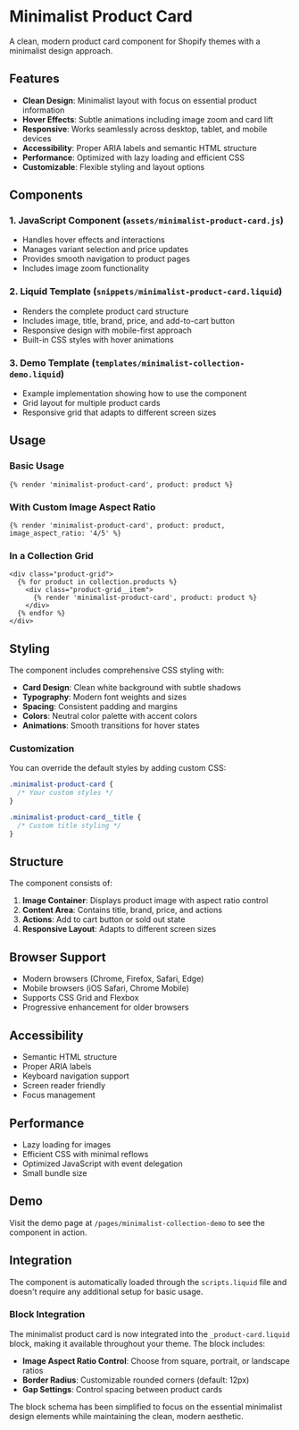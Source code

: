 # Minimalist Product Card

A clean, modern product card component for Shopify themes with a minimalist design approach.

## Features

- **Clean Design**: Minimalist layout with focus on essential product information
- **Hover Effects**: Subtle animations including image zoom and card lift
- **Responsive**: Works seamlessly across desktop, tablet, and mobile devices
- **Accessibility**: Proper ARIA labels and semantic HTML structure
- **Performance**: Optimized with lazy loading and efficient CSS
- **Customizable**: Flexible styling and layout options

## Components

### 1. JavaScript Component (`assets/minimalist-product-card.js`)
- Handles hover effects and interactions
- Manages variant selection and price updates
- Provides smooth navigation to product pages
- Includes image zoom functionality

### 2. Liquid Template (`snippets/minimalist-product-card.liquid`)
- Renders the complete product card structure
- Includes image, title, brand, price, and add-to-cart button
- Responsive design with mobile-first approach
- Built-in CSS styles with hover animations

### 3. Demo Template (`templates/minimalist-collection-demo.liquid`)
- Example implementation showing how to use the component
- Grid layout for multiple product cards
- Responsive grid that adapts to different screen sizes

## Usage

### Basic Usage

```liquid
{% render 'minimalist-product-card', product: product %}
```

### With Custom Image Aspect Ratio

```liquid
{% render 'minimalist-product-card', product: product, image_aspect_ratio: '4/5' %}
```

### In a Collection Grid

```liquid
<div class="product-grid">
  {% for product in collection.products %}
    <div class="product-grid__item">
      {% render 'minimalist-product-card', product: product %}
    </div>
  {% endfor %}
</div>
```

## Styling

The component includes comprehensive CSS styling with:

- **Card Design**: Clean white background with subtle shadows
- **Typography**: Modern font weights and sizes
- **Spacing**: Consistent padding and margins
- **Colors**: Neutral color palette with accent colors
- **Animations**: Smooth transitions for hover states

### Customization

You can override the default styles by adding custom CSS:

```css
.minimalist-product-card {
  /* Your custom styles */
}

.minimalist-product-card__title {
  /* Custom title styling */
}
```

## Structure

The component consists of:

1. **Image Container**: Displays product image with aspect ratio control
2. **Content Area**: Contains title, brand, price, and actions
3. **Actions**: Add to cart button or sold out state
4. **Responsive Layout**: Adapts to different screen sizes

## Browser Support

- Modern browsers (Chrome, Firefox, Safari, Edge)
- Mobile browsers (iOS Safari, Chrome Mobile)
- Supports CSS Grid and Flexbox
- Progressive enhancement for older browsers

## Accessibility

- Semantic HTML structure
- Proper ARIA labels
- Keyboard navigation support
- Screen reader friendly
- Focus management

## Performance

- Lazy loading for images
- Efficient CSS with minimal reflows
- Optimized JavaScript with event delegation
- Small bundle size

## Demo

Visit the demo page at `/pages/minimalist-collection-demo` to see the component in action.

## Integration

The component is automatically loaded through the `scripts.liquid` file and doesn't require any additional setup for basic usage.

### Block Integration

The minimalist product card is now integrated into the `_product-card.liquid` block, making it available throughout your theme. The block includes:

- **Image Aspect Ratio Control**: Choose from square, portrait, or landscape ratios
- **Border Radius**: Customizable rounded corners (default: 12px)
- **Gap Settings**: Control spacing between product cards

The block schema has been simplified to focus on the essential minimalist design elements while maintaining the clean, modern aesthetic.
